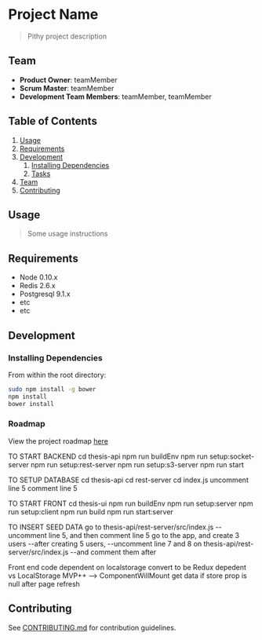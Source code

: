 # Project Name

> Pithy project description

## Team

* **Product Owner**: teamMember
* **Scrum Master**: teamMember
* **Development Team Members**: teamMember, teamMember

## Table of Contents

1.  [Usage](#Usage)
1.  [Requirements](#requirements)
1.  [Development](#development)
    1.  [Installing Dependencies](#installing-dependencies)
    1.  [Tasks](#tasks)
1.  [Team](#team)
1.  [Contributing](#contributing)

## Usage

> Some usage instructions

## Requirements

* Node 0.10.x
* Redis 2.6.x
* Postgresql 9.1.x
* etc
* etc

## Development

### Installing Dependencies

From within the root directory:

```sh
sudo npm install -g bower
npm install
bower install
```

### Roadmap

View the project roadmap [here](LINK_TO_PROJECT_ISSUES)

TO START BACKEND
cd thesis-api
npm run buildEnv
npm run setup:socket-server
npm run setup:rest-server
npm run setup:s3-server
npm run start

TO SETUP DATABASE
cd thesis-api
cd rest-server
cd index.js
uncomment line 5
comment line 5

TO START FRONT
cd thesis-ui
npm run buildEnv
npm run setup:server
npm run setup:client
npm run build
npm run start:server

TO INSERT SEED DATA
go to thesis-api/rest-server/src/index.js
--uncomment line 5, and then comment line 5
go to the app, and create 3 users
--after creating 5 users,
--uncomment line 7 and 8 on thesis-api/rest-server/src/index.js
--and comment them after

Front end code dependent on localstorage
convert to be Redux depedent vs LocalStorage
MVP++ --> ComponentWillMount get data if store prop is null after page refresh

## Contributing

See [CONTRIBUTING.md](_CONTRIBUTING.md) for contribution guidelines.
